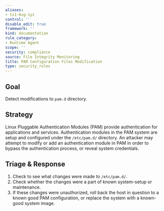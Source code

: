 ```yaml
---
aliases:
- tz1-6vg-1yz
control: ''
disable_edit: true
framework: ''
kind: documentation
rule_category:
- Runtime Agent
scope: ''
security: compliance
source: File Integrity Monitoring
title: PAM Configuration Files Modification
type: security_rules
---
```


## Goal
Detect modifications to `pam.d` directory.

## Strategy
Linux Pluggable Authentication Modules (PAM) provide authentication for applications and services. Authentication modules in the PAM system are setup and configured under the `/etc/pam.d/` directory. An attacker may attempt to modify or add an authentication module in PAM in order to bypass the authentication process, or reveal system credentials.

## Triage & Response
1. Check to see what changes were made to `/etc/pam.d/`.
2. Check whether the changes were a part of known system-setup or maintenance.
3. If these changes were unauthorized, roll back the host in question to a known good PAM configuration, or replace the system with a known-good system image.
